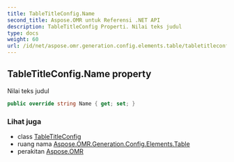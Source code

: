 ```yaml
---
title: TableTitleConfig.Name
second_title: Aspose.OMR untuk Referensi .NET API
description: TableTitleConfig Properti. Nilai teks judul
type: docs
weight: 60
url: /id/net/aspose.omr.generation.config.elements.table/tabletitleconfig/name/
---
```

## TableTitleConfig.Name property

Nilai teks judul

```csharp
public override string Name { get; set; }
```

### Lihat juga

* class [TableTitleConfig](../)
* ruang nama [Aspose.OMR.Generation.Config.Elements.Table](../../tabletitleconfig/)
* perakitan [Aspose.OMR](../../../)


